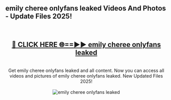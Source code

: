 <h2>emily cheree onlyfans leaked Videos And Photos - Update Files 2025!</h2>
<br>
<div align="center">
<h2><a href="https://linkcuts.com/hfmhzwbr" rel="nofollow">🔴 CLICK HERE 🌐==►► emily cheree onlyfans leaked</a></h2>
<br>
Get emily cheree onlyfans leaked and all content. Now you can access all videos and pictures of emily cheree onlyfans leaked. New Updated Files 2025!
<br>
<br>
<a href="https://linkcuts.com/hfmhzwbr" rel="nofollow" data-target="animated-image.originalLink"><img src="https://i.ibb.co.com/WyWwxjT/player-gif2.gif" alt="emily cheree onlyfans leaked" style="max-width: 100%; display: inline-block;" data-target="animated-image.originalImage"></a>
</div>
<br>